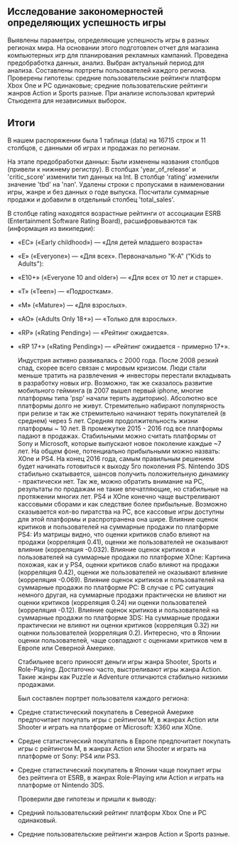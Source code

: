 ## Исследование закономерностей определяющих успешность игры

Выявлены параметры, определяющие успешность игры в разных регионах мира. На
основании этого подготовлен отчет для магазина компьютерных игр для планирования
рекламных кампаний. Проведена предобработка данных, анализ. Выбран актуальный
период для анализа. Составлены портреты пользователей каждого региона. Проверены
гипотезы: средние пользовательские рейтинги платформ Xbox One и PC одинаковые;
средние пользовательские рейтинги жанров Action и Sports разные. При анализе использовал критерий Стьюдента для независимых выборок.

## Итоги

В нашем распоряжении была 1 таблица (data) на 16715 строк и 11 столбцов, c данными об играх и продажах по регионам.

На этапе предобработки данных:
Были изменены названия столбцов (привели к нижнему регистру).
В столбцах 'year_of_release' и 'critic_score' изменили тип данных на Int.
В столбце 'rating' изменили значение 'tbd' на 'nan'.
Удалены строки с пропусками в наименовании игры, жанре и без данных о годе выпуска.
Посчитали суммарные продажи и добавили в отдельный столбец 'total_sales'.

В столбце rating находятся возрастные рейтинги от ассоциации ESRB (Entertainment Software Rating Board), расшифровываются так (информация из википедии):  
- «EC» («Early childhood») — «Для детей младшего возраста» 
- «E» («Everyone») — «Для всех». Первоначально "K-A" ("Kids to Adults"):  
- «E10+» («Everyone 10 and older») — «Для всех от 10 лет и старше».  
- «T» («Teen») — «Подросткам».  
- «M» («Mature») — «Для взрослых».  
- «AO» («Adults Only 18+») — «Только для взрослых».  
- «RP» («Rating Pending») — «Рейтинг ожидается».  
- «RP 17+» («Rating Pending») — «Рейтинг ожидается - примерно 17+».

  Индустрия активно развивалась с 2000 года. После 2008 резкий спад, скорее всего связан с мировым кризисом. Люди стали меньше тратить на развлечения => инвесторы перестали вкладывать в разработку новых игр. Возможно, так же сказалось развитие мобильного гейминга (в 2007 вышел первый iphone, многие платформы типа 'psp' начали терять аудиторию).
  Абсолютно все платформы долго не живут. Стремительно набирают популярность при релизе и так же стремительно начинают терять покупателей (в среднем) через 5 лет. Средняя продолжительность жизни платформы ~ 10 лет. В промежутке 2015 - 2016 год все платформы падают в продажах. Стабильными можно считать платформы от Sony и Microsoft, которые выпускают новое поколение каждые ~7 лет.
  На общем фоне, потенциально прибыльными можно назвать: XOne и PS4. На конец 2016 года, самым правильным решением будет начинать готовиться к выходу 5го поколения PS.  Nintendo 3DS стабильно скатывается, шансов получить положительную динамику - практически нет.
Так же, можно обратить внимание на PC, результаты по продажам не такие впечатляющие, но стабильные на протяжении многих лет. PS4 и XOne конечно чаще выстреливают кассовыми сборами и как следствие более прибыльные. Возможно сказывается кол-во пиратства на PC, все кассовые игры доступны для этой платформы и распротранена она шире.
  Влияние оценок критиков и пользователей на суммарные продажи по платформе PS4: Из матрицы видно, что оценки критиков слабо влияют на продажи (корреляция 0.41), оценки же пользователей не оказывают влияние (корреляция -0.032).
  Влияние оценок критиков и пользователей на суммарные продажи по платформе ХOne: Картина похожая, как и у PS4, оценки критиков слабо влияют на продажи (корреляция 0.42), оценки же пользователей не оказывают влияние (корреляция -0.069).
  Влияние оценок критиков и пользователей на суммарные продажи по платформе PC: В случае с PC ситуация немного другая, на суммарные продажи практически не влияют ни оценки критиков (корреляция 0.24) ни оценки пользователей (корреляция -0.12).
  Влияние оценок критиков и пользователей на суммарные продажи по платформе 3DS: На суммарные продажи практически не влияют ни оценки критиков (корреляция 0.32) ни оценки пользователей (корреляция 0.2). Интересно, что в Японии оценки пользователей, чаще совпадают с оценками критиков чем в Европе или Северной Америке.

  Стабильнее всего приносят деньги игры жанра Shooter, Sports и Role-Playing. Достаточно часто, выстреливают игры жанра Action. Такие жанры как Puzzle и Adventure отличаются стабильно низкими продажами.

  Был составлен портрет пользователя каждого региона:
- Средне статистический покупатель в Северной Америке предпочитает покупать игры с рейтингом М, в жанрах Action или Shooter и играть на платформе от Microsoft: X360 или XOne.  
- Средне статистический покупатель в Европе предпочитает покупать игры с рейтингом М, в жанрах Action или Shooter и играть на платформе от Sony: PS4 или PS3.  
- Средне статистический покупатель в Японии чаще покупает игры без рейтинга от ESRB, в жанрах Role-Playing или Action и играть на платформе от Nintendo 3DS.  

  Проверили две гипотезы и пришли к выводу: 
- Средний пользовательский рейтинг платформ Xbox One и PC одинаковый.
- Средние пользовательские рейтинги жанров Action и Sports разные.
